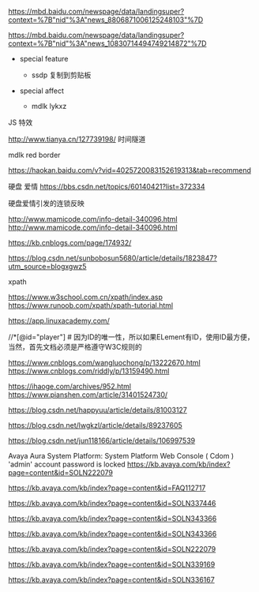 




https://mbd.baidu.com/newspage/data/landingsuper?context=%7B"nid"%3A"news_8806871006125248103"%7D

https://mbd.baidu.com/newspage/data/landingsuper?context=%7B"nid"%3A"news_10830714494749214872"%7D





+ special feature
	- ssdp 复制到剪贴板


+ special affect
	- mdlk  lykxz







JS 特效

http://www.tianya.cn/127739198/    时间隧道

mdlk red border





https://haokan.baidu.com/v?vid=4025720083152619313&tab=recommend






硬盘 爱情
https://bbs.csdn.net/topics/60140421?list=372334

硬盘爱情引发的连锁反映


http://www.mamicode.com/info-detail-340096.html
http://www.mamicode.com/info-detail-340096.html



https://kb.cnblogs.com/page/174932/





https://blog.csdn.net/sunbobosun5680/article/details/1823847?utm_source=blogxgwz5







xpath


https://www.w3school.com.cn/xpath/index.asp
https://www.runoob.com/xpath/xpath-tutorial.html




https://app.linuxacademy.com/


//*[@id="player"]                # 因为ID的唯一性，所以如果ELement有ID，使用ID最方便， 当然，首先文档必须是严格遵守W3C规则的        

https://www.cnblogs.com/wangluochong/p/13222670.html
https://www.cnblogs.com/riddly/p/13159490.html

https://ihaoge.com/archives/952.html
https://www.pianshen.com/article/31401524730/


https://blog.csdn.net/happyuu/article/details/81003127

https://blog.csdn.net/lwgkzl/article/details/89237605



https://blog.csdn.net/jun118166/article/details/106997539







Avaya Aura System Platform: System Platform Web Console ( Cdom ) 'admin' account password is locked
https://kb.avaya.com/kb/index?page=content&id=SOLN222079








https://kb.avaya.com/kb/index?page=content&id=FAQ112717






https://kb.avaya.com/kb/index?page=content&id=SOLN337446




https://kb.avaya.com/kb/index?page=content&id=SOLN343366

https://kb.avaya.com/kb/index?page=content&id=SOLN343366


https://kb.avaya.com/kb/index?page=content&id=SOLN222079

https://kb.avaya.com/kb/index?page=content&id=SOLN339169


https://kb.avaya.com/kb/index?page=content&id=SOLN336167






